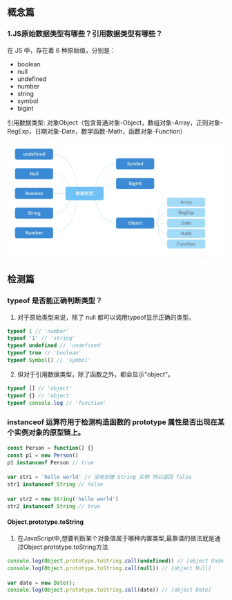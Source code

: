 ## 概念篇

### 1.JS原始数据类型有哪些？引用数据类型有哪些？

在 JS 中，存在着 6 种原始值，分别是：
* boolean
* null
* undefined
* number
* string
* symbol
* bigint
 
引用数据类型: 对象Object（包含普通对象-Object，数组对象-Array，正则对象-RegExp，日期对象-Date，数学函数-Math，函数对象-Function）

![An image](../../imge/dataType.png)


## 检测篇

###  typeof 是否能正确判断类型？

1. 对于原始类型来说，除了 null 都可以调用typeof显示正确的类型。
```javascript
typeof 1 // 'number'
typeof '1' // 'string'
typeof undefined // 'undefined'
typeof true // 'boolean'
typeof Symbol() // 'symbol'
```
2. 但对于引用数据类型，除了函数之外，都会显示"object"。
```javascript
typeof [] // 'object'
typeof {} // 'object'
typeof console.log // 'function'
```

### instanceof 运算符用于检测构造函数的 prototype 属性是否出现在某个实例对象的原型链上。

```javascript
const Person = function() {}
const p1 = new Person()
p1 instanceof Person // true

var str1 = 'hello world' // 没有创建 String 实例 所以返回 false
str1 instanceof String // false

var str2 = new String('hello world')
str2 instanceof String // true
```

#### Object.prototype.toString

1. 在JavaScript中,想要判断某个对象值属于哪种内置类型,最靠谱的做法就是通过Object.prototype.toString方法
```javascript
console.log(Object.prototype.toString.call(undefined)) // [object Undefined]
console.log(Object.prototype.toString.call(null)) // [object Null]

var date = new Date();
console.log(Object.prototype.toString.call(date)) // [object Date]
```
